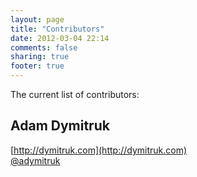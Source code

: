 ```yaml
---
layout: page
title: "Contributors"
date: 2012-03-04 22:14
comments: false
sharing: true
footer: true
---
```


The current list of contributors:

## Adam Dymitruk
[http://dymitruk.com](http://dymitruk.com)	
[@adymitruk](http://twitter.com/#!/adymitruk)
